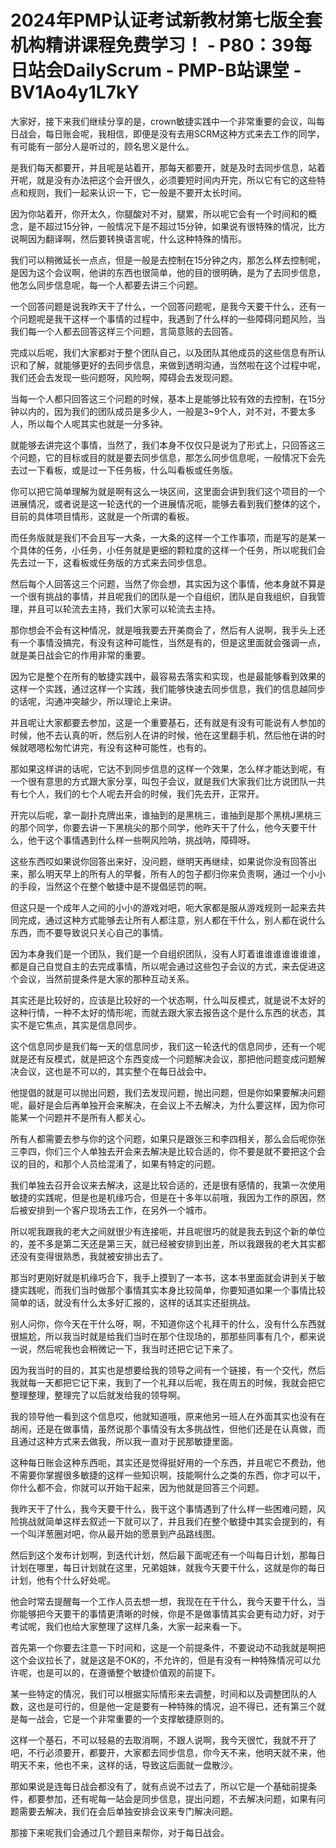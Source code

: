 # 2024年PMP认证考试新教材第七版全套机构精讲课程免费学习！ - P80：39每日站会DailyScrum - PMP-B站课堂 - BV1Ao4y1L7kY

大家好，接下来我们继续分享的是，crown敏捷实践中一个非常重要的会议，叫每日战会，每日账会呢，我相信，即便是没有去用SCRM这种方式来去工作的同学，有可能有一部分人是听过的，顾名思义是什么。

是我们每天都要开，并且呢是站着开，那每天都要开，就是及时去同步信息，站着开呢，就是没有办法把这个会开很久，必须要短时间内开完，所以它有它的这些特点和规则，我们一起来认识一下，它一般是不要开太长时间。

因为你站着开，你开太久，你腿酸对不对，腿累，所以呢它会有一个时间和的概念，是不超过15分钟，一般情况下是不超过15分钟，如果说有很特殊的情况，比方说啊因为翻译啊，然后要转换语言呢，什么这种特殊的情形。

我们可以稍微延长一点点，但是一般是去控制在15分钟之内，那怎么样去控制呢，是因为这个会议啊，他讲的东西也很简单，他的目的很明确，是为了去同步信息，他怎么同步信息呢，每一个人都要去讲三个问题。

一个回答问题是说我昨天干了什么，一个回答问题呢，是我今天要干什么，还有一个问题呢是我干这样一个事情的过程中，我遇到了什么样的一些障碍问题风险，当我们每一个人都去回答这样三个问题，言简意赅的去回答。

完成以后呢，我们大家都对于整个团队自己，以及团队其他成员的这些信息有所认识和了解，就能够更好的去同步信息，来做到透明沟通，当然啦在这个过程中呢，我们还会去发现一些问题呀，风险啊，障碍会去发现问题。

当每一个人都只回答这三个问题的时候，基本上是能够比较有效的去控制，在15分钟以内的，因为我们的团队成员是多少人，一般是3~9个人，对不对，不要太多人，所以每个人呢其实也就是一分多钟。

就能够去讲完这个事情，当然了，我们本身不仅仅只是说为了形式上，只回答这三个问题，它的目标或目的就是要去同步信息，那怎么同步信息呢，一般情况下会先去过一下看板，或是过一下任务板，什么叫看板或任务版。

你可以把它简单理解为就是啊有这么一块区间，这里面会讲到我们这个项目的一个进展情况，或者说是这一轮迭代的一个进展情况呃，能够去看到我们整体的这个，目前的具体项目情形，这就是一个所谓的看板。

而任务版就是我们不会且写一大条，一大条的这样一个工作事项，而是写的是某一个具体的任务，小任务，小任务就是更细的颗粒度的这样一个任务，所以呢我们会先去过一下，这看板或任务版的方式来去同步信息。

然后每个人回答这三个问题，当然了你会想，其实因为这个事情，他本身就不算是一个很有挑战的事情，并且呢我们的团队是一个自组织，团队是自我组织，自我管理，并且可以轮流去主持，我们大家可以轮流去主持。

那你想会不会有这种情况，就是哦我要去开美商会了，然后有人说啊，我手头上还有一个事情没搞完，有没有这种可能性，当然是有的，但是这里面就会强调一点，就是美日战会它的作用非常的重要。

因为它是整个在所有的敏捷实践中，最容易去落实和实现，也是最能够看到效果的这样一个实践，通过这样一个实践，我们能够快速去同步信息，我们的信息越同步的话呢，沟通冲突越少，所以理论上来讲。

并且呢让大家都要去参加，这是一个重要基石，还有就是有没有可能说有人参加的时候，他不去认真的听，然后别人在讲的时候，他在这里翻手机，然后他在讲的时候就嗯嗯松匆忙讲完，有没有这种可能性，也有的。

那如果这样讲的话呢，它达不到同步信息的这样一个效果，怎么样才能达到呢，有一个很有意思的方式跟大家分享，叫包子会议，就是我们大家我们比方说团队一共有七个人，我们的七个人呢去开会的时候，我们先去开，正常开。

开完以后呢，拿一副扑克牌出来，谁抽到的是黑桃三，谁抽到是那个黑桃J黑桃三的那个同学，你要去讲一下黑桃尖的那个同学，他昨天干了什么，他今天要干什么，他干这个事情遇到什么样一些啊风险呐，挑战呐，障碍呀。

这些东西哎如果说你回答出来好，没问题，继明天再继续，如果说你没有回答出来，那么明天早上的所有人的早餐，所有人的包子都归你来负责啊，通过一个小小的手段，当然这个在整个敏捷中是不提倡惩罚的啊。

但这只是一个成年人之间的小小的游戏对吧，呃大家都是服从游戏规则一起来去共同完成，通过这种方式能够去让所有人都注意，别人都在干什么，别人都在说什么东西，而不要导致说只关心自己的事情。

因为本身我们是一个团队，我们是一个自组织团队，没有人盯着谁谁谁谁谁谁谁，都是自己自觉自主的去完成事情，所以呢会通过这些包子会议的方式，来去促进这个会议，当然前提条件是大家的那种互动关系。

其实还是比较好的，应该是比较好的一个状态啊，什么叫反模式，就是说不太好的这种行情，一种不太好的情形呢，而就去跟大家去报告这个是什么东西的状态，其实不是它焦点，其实是信息同步。

这个信息同步是我们每一天的信息同步，我们这一轮迭代的信息同步，还有一个呢就是还有反模式，就是把这个东西变成一个问题解决会议，那把他问题变成问题解决会议，这也是不可以的，其实整个在每日战会中。

他提倡的就是可以抛出问题，我们去发现问题，抛出问题，但是你如果要解决问题呢，最好是会后再单独开会来解决，在会议上不去解决，为什么要这样，因为你可能某一个问题并不是所有人都关心。

所有人都需要去参与你的这个问题，如果只是跟张三和李四相关，那么会后呢你张三李四，你们三个人单独去开会来去解决是比较合适的，你不要是就不要把这个会议的目的，和那个人员给混淆了，如果有特定的问题。

我们单独去召开会议来去解决，这是比较合适的，还是很有感情的，我第一次使用敏捷的实践呢，但是也是机缘巧合，但是在十多年以前哦，我因为工作的原因，然后被安排到一个客户现场去工作，在另外一个城市。

所以呢我跟我的老大之间就很少有连接呃，并且呢很巧的就是我去到这个新的单位的，差不多是第二天还是第三天，就已经被安排到出差，所以我跟我的老大其实都还没有变得很熟悉，我就被安排出去了。

那当时更刚好就是机缘巧合下，我手上摸到了一本书，这本书里面就会讲到关于敏捷实践呢，而我们当时做那个事情其实本身比较简单，你要知道如果一个事情比较简单的话，就没有什么太多好汇报的，这样的话其实还挺挑战。

别人问你，你今天在干什么呀，啊，不知道你这个礼拜干的什么，没有什么东西就很尴尬，所以我当时就是给我们当时在那个住现场的，那那些同事有几个，都来说一说，然后呢我也会稍微记一下，我当时还把它记下来了。

因为我当时的目的，其实也是想要给我的领导之间有一个链接，有一个交代，然后我就每一天都把它记下来，我到了一个礼拜以后呢，我在周五的时候，我就会把它整理整理，整理完了以后就发给我的领导啊。

我的领导他一看到这个信息哎，他就知道哦，原来他另一班人在外面其实也没有在胡闹，还是在做事情，虽然说那个事情没有太多挑战性，但他们还是在认真做，而且通过这种方式来去做我，所以我一直对于民那敏捷里面。

这种每日账会这种东西呃，其实还是觉得挺好用的一个东西，并且呢它不费劲，他不需要你掌握很多敏捷的这样一些知识啊，技能啊什么之类的东西，你才可以干，你什么都不会，你就可以开始干起来，因为他就是回答三个问题。

我昨天干了什么，我今天要干什么，我干这个事情遇到了什么样一些困难问题，风险挑战就简单这样去叙述一下就可以了，并且我们在整个敏捷中其实会提到的，有一个叫洋葱圈对吧，你从最开始的愿景到产品路线图。

然后到这个发布计划啊，到迭代计划，然后最下面呢还有一个叫每日计划，那每日计划在哪里，每日计划就在这里，兄弟姐妹，就我今天要干什么，这就是你的每日计划，他有个什么好处呢。

他会时常去提醒每一个工作人员去想一想，我现在在干什么，我今天要干什么，当你能够把今天要干的事情更清晰的时候，你是不是做事情其实会更有动力好，对于考试呢，我们也给大家整理了这样几条，大家一起来看一下。

首先第一个你要去注意一下时间和，这是一个前提条件，不要说动不动我就是啊把这个会议拉长了，就是这是不OK的，不允许的，但是有没有一种特殊情况可以允许呢，也是可以的，在遵循整个敏捷价值观的前提下。

某一些特定的情况，我们可以根据实际情形来去调整，时间和以及调整团队的人数，这也是可行的，但是他一定是要有一种特殊的情况，迫不得已，还有第三个就是每一战会，它是一个非常重要的一个支撑敏捷原则的。

这样一个基石，不可以轻易的去取消啊，不跟人说啊，我今天很忙，我就不开了吧，不行必须要开，都要开，大家都去同步信息，你今天不来，他明天就不来，他明天不来，他也不来，这样的话，导致这后面就一盘散沙。

那如果说是连每日战会都没有了，就有点说不过去了，所以它是一个基础前提条件，都要参加，还有呢每一站会是同步信息，提出问题，不去解决问题，如果有问题需要去解决，我们在会后单独安排会议来专门解决问题。

那接下来呢我们会通过几个题目来帮你，对于每日战会。